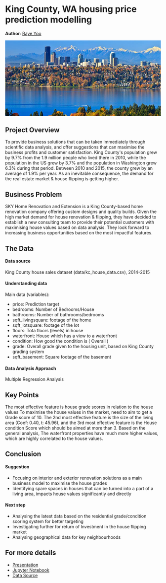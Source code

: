 # King County, WA housing price prediction modelling
**Author**: [Raye Yoo](mailto:y100265@gmail.com)

![housing](https://github.com/Rayeyoo1/housing_sales_analysis/blob/main/KC%20Cover.jpg)

## Project Overview
To provide business solutions that can be taken immediately through scientific data analysis, and offer suggestions that can maximise the business profits and customer satisfaction.
King County's population grew by 9.7% from the 1.9 million people who lived there in 2010, while the population in the US grew by 3.7% and the population in Washington grew 6.3% during that period.
Between 2010 and 2015, the county grew by an average of 1.9% per year. As an inevitable consequence, the demand for the real estate market & house flipping is getting higher.

## Business Problem
SKY Home Renovation and Extension is a King County-based home renovation company offering custom designs and quality builds.
Given the high market demand for house renovation & flipping, they have decided to establish a new consulting team to provide their potential customers with maximising house values based on data analysis.
They look forward to increasing business opportunities based on the most impactful features.

## The Data
#### Data source
King County house sales dataset (data/kc_house_data.csv), 2014-2015

#### Understanding data
Main data (variables):
* price: Prediction target
* bedrooms: Number of Bedrooms/House
* bathrooms: Number of bathrooms/bedrooms
* sqft_livingsquare: footage of the home
* sqft_lotsquare: footage of the lot
* floors: Tota floors (levels) in house
* waterfront: House which has a view to a waterfront
* condition: How good the condition is ( Overall )
* grade: Overall grade given to the housing unit, based on King County grading system
* sqft_basement: Square footage of the basement

#### Data Analysis Approach
Multiple Regression Analysis

## Key Points

The most effective feature is house grade scores in relation to the house values To maximise the house values in the market, need to aim to get a Grade score of 10.
The 2nd most effective feature is the size of the living area (Coef: 0.40, t: 45.96), and the 3rd most effective feature is the House condition Score which should be aimed at more than 3.
Based on the general analysis, The waterfront properties have much more higher values, which are highly correlated to the house values.

## Conclusion
#### Suggestion
* Focusing on interior and exterior renovation solutions as a main business model to maximise the house grades
* Identifying spare spaces in houses that can be turned into a part of a living area, impacts house values significantly and directly

#### Next step
* Analysing the latest data based on the residential grade/condition scoring system for better targeting
* Investigating further for return of Investment in the house flipping market
* Analysing geographical data for key neighbourhoods

## For more details
* [Presentation](https://github.com/Rayeyoo1/housing_sales_analysis/blob/main/presentation.pdf)
* [Jupyter Notebook](https://github.com/Rayeyoo1/housing_sales_analysis/blob/main/KC_housing_analysis.ipynb)
* [Data Source](https://www.kaggle.com/datasets/harlfoxem/housesalesprediction)
